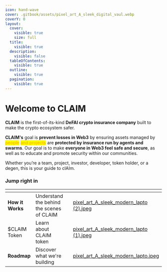 ```yaml
---
icon: hand-wave
cover: .gitbook/assets/pixel_art_A_sleek_digital_vaul.webp
coverY: 0
layout:
  cover:
    visible: true
    size: full
  title:
    visible: true
  description:
    visible: false
  tableOfContents:
    visible: true
  outline:
    visible: true
  pagination:
    visible: true
---
```


# Welcome to CLAIM

**CLAIM** is the first-of-its-kind **DeFAI crypto insurance company** built to make the crypto ecosystem safer.

**CLAIM's** goal is **prevent losses in Web3** by ensuring assets managed by <mark style="color:orange;">people</mark> <mark style="color:orange;">and projects</mark> are **protected by insurance run by agents and swarms**. Our goal is to make **everyone in Web3 feel safe and secure**, as well as to educate and promote security within our communities.

Whether you’re a team, project, investor, developer, token holder, or a degen, this is your guide to clAIm.

### Jump right in

<table data-view="cards"><thead><tr><th></th><th></th><th data-type="content-ref"></th><th data-hidden data-card-cover data-type="files"></th><th data-hidden></th><th data-hidden data-card-target data-type="content-ref"></th></tr></thead><tbody><tr><td><strong>How it Works</strong></td><td>Understand the behind the scenes of CLAIM</td><td></td><td><a href=".gitbook/assets/pixel_art_A_sleek_modern_lapto (2).jpeg">pixel_art_A_sleek_modern_lapto (2).jpeg</a></td><td></td><td><a href="main/quickstart.md">quickstart.md</a></td></tr><tr><td>$CLAIM Token</td><td>Learn about CLAIM token</td><td></td><td><a href=".gitbook/assets/pixel_art_A_sleek_modern_lapto (1).jpeg">pixel_art_A_sleek_modern_lapto (1).jpeg</a></td><td></td><td><a href="main/publish-your-docs.md">publish-your-docs.md</a></td></tr><tr><td><strong>Roadmap</strong></td><td>Discover what we're building</td><td></td><td><a href=".gitbook/assets/pixel_art_A_sleek_modern_lapto.jpeg">pixel_art_A_sleek_modern_lapto.jpeg</a></td><td></td><td><a href="main/roadmap.md">roadmap.md</a></td></tr></tbody></table>
